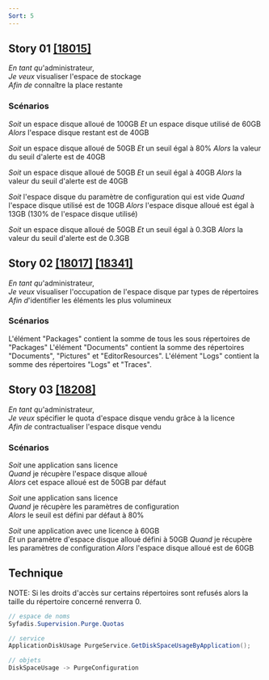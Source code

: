 ```yaml
---
Sort: 5
---
```

## Story 01 [[18015]](https://redmine.condate.com/issues/18015)

*En tant qu*'administrateur,<br>
*Je veux* visualiser l'espace de stockage<br>
*Afin de* connaître la place restante<br>

### Scénarios

*Soit* un espace disque alloué de 100GB
*Et* un espace disque utilisé de 60GB
*Alors* l'espace disque restant est de 40GB

*Soit* un espace disque alloué de 50GB
*Et* un seuil égal à 80%
*Alors* la valeur du seuil d'alerte est de 40GB

*Soit* un espace disque alloué de 50GB
*Et* un seuil égal à 40GB
*Alors* la valeur du seuil d'alerte est de 40GB

*Soit* l'espace disque du paramètre de configuration qui est vide
*Quand* l'espace disque utilisé est de 10GB
*Alors* l'espace disque alloué est égal à 13GB (130% de l'espace disque utilisé)

*Soit* un espace disque alloué de 50GB
*Et* un seuil égal à 0.3GB
*Alors* la valeur du seuil d'alerte est de 0.3GB


## Story 02 [[18017]](https://redmine.condate.com/issues/18017) [[18341]](https://redmine.condate.com/issues/18341)

*En tant qu*'administrateur,<br>
*Je veux* visualiser l'occupation de l'espace disque par types de répertoires<br>
*Afin d*'identifier les éléments les plus volumineux<br>

### Scénarios

L'élément "Packages" contient la somme de tous les sous répertoires de "Packages"
L'élément "Documents" contient la somme des répertoires "Documents", "Pictures" et "EditorResources".
L'élément "Logs" contient la somme des répertoires "Logs" et "Traces".


## Story 03 [[18208]](https://redmine.condate.com/issues/18208)

*En tant qu*'administrateur,<br>
*Je veux* spécifier le quota d'espace disque vendu grâce à la licence<br>
*Afin de* contractualiser l'espace disque vendu<br>

### Scénarios

*Soit* une application sans licence<br>
*Quand* je récupère l'espace disque alloué<br>
*Alors* cet espace alloué est de 50GB par défaut<br>

*Soit* une application sans licence<br>
*Quand* je récupère les paramètres de configuration<br>
*Alors* le seuil est défini par défaut à 80%<br>

*Soit* une application avec une licence à 60GB<br>
*Et* un paramètre d'espace disque alloué défini à 50GB
*Quand* je récupère les paramètres de configuration
*Alors* l'espace disque alloué est de 60GB

## Technique

NOTE:
Si les droits d'accès sur certains répertoires sont refusés alors la taille du répertoire concerné renverra 0.

```java
// espace de noms
Syfadis.Supervision.Purge.Quotas

// service
ApplicationDiskUsage PurgeService.GetDiskSpaceUsageByApplication();

// objets
DiskSpaceUsage -> PurgeConfiguration
```